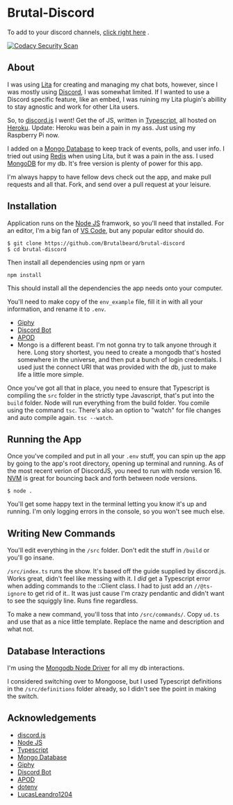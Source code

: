 # Brutal-Discord

To add to your discord
channels, [click right here](https://discord.com/api/oauth2/authorize?client_id=168727946834608128&permissions=0&scope=applications.commands%20bot)
.

[![Codacy Security Scan](https://github.com/Brutalbeard/brutal-discord/actions/workflows/codacy.yml/badge.svg)](https://github.com/Brutalbeard/brutal-discord/actions/workflows/codacy.yml)

## About

I was using [Lita](lita.io) for creating and managing my chat bots, however, since I was mostly
using [Discord](discordapp.com), I was somewhat limited. If I wanted to use a Discord specific feature, like an embed, I
was ruining my Lita plugin's abillity to stay agnostic and work for other Lita users.

So, to [discord.js](https://github.com/discordjs/discord.js) I went! Get the of JS, written
in [Typescript](typescriptlang.org), all hosted on [Heroku](heroku.com). Update: Heroku was bein a pain in my ass. Just
using my Raspberry Pi now.

I added on a [Mongo Database](mongodb.com) to keep track of events, polls, and user info. I tried out
using [Redis](redis.io) when using Lita, but it was a pain in the ass. I used [MongoDB](https://mongodb.com/) for my db.
It's free version is plenty of power for this app.

I'm always happy to have fellow devs check out the app, and make pull requests and all that. Fork, and send over a pull
request at your leisure.

## Installation

Application runs on the [Node JS](nodejs.org) framwork, so you'll need that installed. For an editor, I'm a big fan
of [VS Code](https://code.visualstudio.com), but any popular editor should do.

```
$ git clone https://github.com/Brutalbeard/brutal-discord
$ cd brutal-discord
```

Then install all dependencies using npm or yarn

```
npm install
```

This should install all the dependencies the app needs onto your computer.

You'll need to make copy of the ```env_example``` file, fill it in with all your information, and rename it
to ```.env```.

* [Giphy](https://developers.giphy.com)
* [Discord Bot](https://discordapp.com/developers/applications/)
* [APOD](https://api.nasa.gov/api.html#apod)
* Mongo is a different beast. I'm not gonna try to talk anyone through it here. Long story shortest, you need to create
  a mongodb that's hosted somewhere in the universe, and then put a bunch of login credentials. I used just the connect
  URI that was provided with the db, just to make life a little more simple.

Once you've got all that in place, you need to ensure that Typescript is compiling the ```src``` folder in the strictly
type Javascript, that's put into the ```build``` folder. Node will run everything from the build folder. You comile
using the command ```tsc```. There's also an option to "watch" for file changes and auto compile
again. ```tsc --watch```.

## Running the App

Once you've compiled and put in all your ```.env``` stuff, you can spin up the app by going to the app's root directory,
opening up terminal and running. As of the most recent verion of DiscordJS, you need to run with node version 16.
[NVM](https://github.com/nvm-sh/nvm) is great for bouncing back and forth between node versions.

```
$ node .
```

You'll get some happy text in the terminal letting you know it's up and running. I'm only logging errors in the console,
so you won't see much else.

## Writing New Commands

You'll edit everything in the ```/src``` folder. Don't edit the stuff in ```/build``` or you'll go insane.

```/src/index.ts``` runs the show. It's based off the guide supplied by discord.js. Works great, didn't feel like
messing with it. I *did* get a Typescript error when adding commands to the ::Client class. I had to just add an
`//@ts-ignore` to get rid of it.. It was just cause I'm crazy pendantic and didn't want to see the squiggly line. Runs
fine regardless.

To make a new command, you'll toss that into `/src/commands/`. Copy `ud.ts` and use that as a nice little template.
Replace the name and description and what not.

## Database Interactions

I'm using the [Mongodb Node Driver](http://mongodb.github.io/node-mongodb-native/) for all my db interactions.

I considered switching over to Mongoose, but I used Typescript definitions in the ```/src/definitions``` folder already,
so I didn't see the point in making the switch.

## Acknowledgements

* [discord.js](https://github.com/discordjs/discord.js)
* [Node JS](nodejs.org)
* [Typescript](typescriptlang.org)
* [Mongo Database](mongodb.com)
* [Giphy](https://developers.giphy.com)
* [Discord Bot](https://discordapp.com/developers/applications/)
* [APOD](https://api.nasa.gov/api.html#apod)
* [dotenv](https://github.com/motdotla/dotenv)
* [LucasLeandro1204](https://github.com/LucasLeandro1204/Pornsearch)
